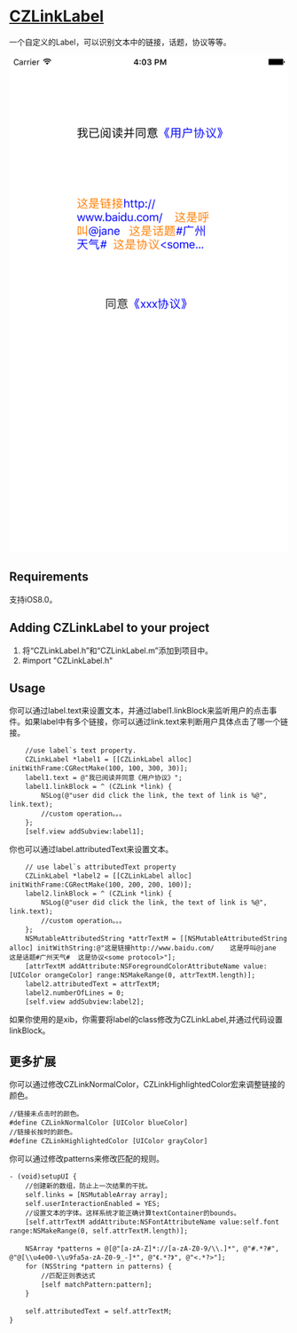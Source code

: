 # [CZLinkLabel](https://github.com/qqianng/CZLinkLabel/edit/master/)
一个自定义的Label，可以识别文本中的链接，话题，协议等等。

![](https://github.com/qqianng/CZLinkLabel/blob/master/Simulator%20Screen%20Shot%202017%E5%B9%B44%E6%9C%884%E6%97%A5%20%E4%B8%8B%E5%8D%884.03.14.png) 

## Requirements
支持iOS8.0。

## Adding CZLinkLabel to your project
1. 将“CZLinkLabel.h”和“CZLinkLabel.m”添加到项目中。
2. #import "CZLinkLabel.h"

## Usage
你可以通过label.text来设置文本，并通过label1.linkBlock来监听用户的点击事件。如果label中有多个链接，你可以通过link.text来判断用户具体点击了哪一个链接。
```
    //use label`s text property.
    CZLinkLabel *label1 = [[CZLinkLabel alloc] initWithFrame:CGRectMake(100, 100, 300, 30)];
    label1.text = @"我已阅读并同意《用户协议》";
    label1.linkBlock = ^ (CZLink *link) {
        NSLog(@"user did click the link, the text of link is %@", link.text);
        //custom operation。。。
    };
    [self.view addSubview:label1];
``` 

你也可以通过label.attributedText来设置文本。
```
    // use label`s attributedText property
    CZLinkLabel *label2 = [[CZLinkLabel alloc] initWithFrame:CGRectMake(100, 200, 200, 100)];
    label2.linkBlock = ^ (CZLink *link) {
        NSLog(@"user did click the link, the text of link is %@", link.text);
        //custom operation。。。
    };
    NSMutableAttributedString *attrTextM = [[NSMutableAttributedString alloc] initWithString:@"这是链接http://www.baidu.com/    这是呼叫@jane   这是话题#广州天气#  这是协议<some protocol>"];
    [attrTextM addAttribute:NSForegroundColorAttributeName value:[UIColor orangeColor] range:NSMakeRange(0, attrTextM.length)];
    label2.attributedText = attrTextM;
    label2.numberOfLines = 0;
    [self.view addSubview:label2];
```    
  
如果你使用的是xib，你需要将label的class修改为CZLinkLabel,并通过代码设置linkBlock。


## 更多扩展
你可以通过修改CZLinkNormalColor，CZLinkHighlightedColor宏来调整链接的颜色。
```
//链接未点击时的颜色。
#define CZLinkNormalColor [UIColor blueColor]
//链接长按时的颜色。
#define CZLinkHighlightedColor [UIColor grayColor]
```

你可以通过修改patterns来修改匹配的规则。
```
- (void)setupUI {
    //创建新的数组，防止上一次结果的干扰。
    self.links = [NSMutableArray array];
    self.userInteractionEnabled = YES;
    //设置文本的字体。这样系统才能正确计算textContainer的bounds。
    [self.attrTextM addAttribute:NSFontAttributeName value:self.font range:NSMakeRange(0, self.attrTextM.length)];
    
    NSArray *patterns = @[@"[a-zA-Z]*://[a-zA-Z0-9/\\.]*", @"#.*?#", @"@[\\u4e00-\\u9fa5a-zA-Z0-9_-]*", @"《.*?》", @"<.*?>"];
    for (NSString *pattern in patterns) {
        //匹配正则表达式
        [self matchPattern:pattern];
    }
    
    self.attributedText = self.attrTextM;
}
```
